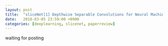 ```yaml
---
layout: post
title:  "sliceNet[1] Depthwise Separable Convolutions for Neural Machine Translation(2017) - Review"
date:   2018-03-05 23:59:00 +0900
categories: [deeplearning, slicenet, paperreview]
---
```


waiting for posting
